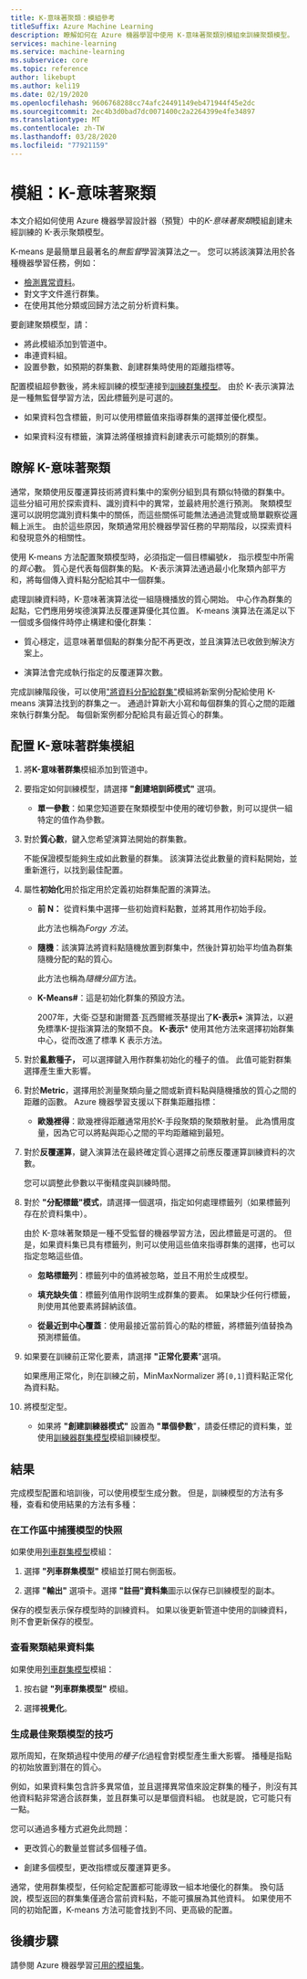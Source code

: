 ```yaml
---
title: K-意味著聚類：模組參考
titleSuffix: Azure Machine Learning
description: 瞭解如何在 Azure 機器學習中使用 K-意味著聚類別模組來訓練聚類模型。
services: machine-learning
ms.service: machine-learning
ms.subservice: core
ms.topic: reference
author: likebupt
ms.author: keli19
ms.date: 02/19/2020
ms.openlocfilehash: 9606768288cc74afc24491149eb471944f45e2dc
ms.sourcegitcommit: 2ec4b3d0bad7dc0071400c2a2264399e4fe34897
ms.translationtype: MT
ms.contentlocale: zh-TW
ms.lasthandoff: 03/28/2020
ms.locfileid: "77921159"
---
```

# <a name="module-k-means-clustering"></a>模組：K-意味著聚類

本文介紹如何使用 Azure 機器學習設計器（預覽）中的*K-意味著聚類*模組創建未經訓練的 K-表示聚類模型。 
 
K-means 是最簡單且最著名的*無監督*學習演算法之一。 您可以將該演算法用於各種機器學習任務，例如： 

* [檢測異常資料](https://msdn.microsoft.com/magazine/jj891054.aspx)。
* 對文字文件進行群集。
* 在使用其他分類或回歸方法之前分析資料集。 

要創建聚類模型，請：

* 將此模組添加到管道中。
* 串連資料組。
* 設置參數，如預期的群集數、創建群集時使用的距離指標等。 
  
配置模組超參數後，將未經訓練的模型連接到[訓練群集模型](train-clustering-model.md)。 由於 K-表示演算法是一種無監督學習方法，因此標籤列是可選的。 

+ 如果資料包含標籤，則可以使用標籤值來指導群集的選擇並優化模型。 

+ 如果資料沒有標籤，演算法將僅根據資料創建表示可能類別的群集。  

##  <a name="understand-k-means-clustering"></a>瞭解 K-意味著聚類
 
通常，聚類使用反覆運算技術將資料集中的案例分組到具有類似特徵的群集中。 這些分組可用於探索資料、識別資料中的異常，並最終用於進行預測。 聚類模型還可以説明您識別資料集中的關係，而這些關係可能無法通過流覽或簡單觀察從邏輯上派生。 由於這些原因，聚類通常用於機器學習任務的早期階段，以探索資料和發現意外的相關性。  
  
 使用 K-means 方法配置聚類模型時，必須指定一個目標編號*k，* 指示模型中所需的*質心*數。 質心是代表每個群集的點。 K-表示演算法通過最小化聚類內部平方和，將每個傳入資料點分配給其中一個群集。 
 
處理訓練資料時，K-意味著演算法從一組隨機播放的質心開始。 中心作為群集的起點，它們應用勞埃德演算法反覆運算優化其位置。 K-means 演算法在滿足以下一個或多個條件時停止構建和優化群集：  
  
-   質心穩定，這意味著單個點的群集分配不再更改，並且演算法已收斂到解決方案上。  
  
-   演算法會完成執行指定的反覆運算次數。  
  
 完成訓練階段後，可以使用["將資料分配給群集"](assign-data-to-clusters.md)模組將新案例分配給使用 K-means 演算法找到的群集之一。 通過計算新大小寫和每個群集的質心之間的距離來執行群集分配。 每個新案例都分配給具有最近質心的群集。  

## <a name="configure-the-k-means-clustering-module"></a>配置 K-意味著群集模組
  
1.  將**K-意味著群集**模組添加到管道中。  
  
2.  要指定如何訓練模型，請選擇 **"創建培訓師模式"** 選項。  
  
    -   **單一參數**：如果您知道要在聚類模型中使用的確切參數，則可以提供一組特定的值作為參數。  
  
3.  對於**質心數**，鍵入您希望演算法開始的群集數。  
  
     不能保證模型能夠生成如此數量的群集。 該演算法從此數量的資料點開始，並重新進行，以找到最佳配置。  
  
4.  屬性**初始化**用於指定用於定義初始群集配置的演算法。  
  
    -   **前 N：** 從資料集中選擇一些初始資料點數，並將其用作初始手段。 
    
         此方法也稱為*Forgy 方法*。  
  
    -   **隨機**：該演算法將資料點隨機放置到群集中，然後計算初始平均值為群集隨機分配的點的質心。 

         此方法也稱為*隨機分區*方法。  
  
    -   **K-Means#**：這是初始化群集的預設方法。  
  
         2007年，大衛·亞瑟和謝爾蓋·瓦西爾維茨基提出了**K-表示+** 演算法，以避免標準K-提指演算法的聚類不良。 **K-表示*** 使用其他方法來選擇初始群集中心，從而改進了標準 K 表示方法。  
  
    
5.  對於**亂數種子，** 可以選擇鍵入用作群集初始化的種子的值。 此值可能對群集選擇產生重大影響。  
  
6.  對於**Metric**，選擇用於測量聚類向量之間或新資料點與隨機播放的質心之間的距離的函數。 Azure 機器學習支援以下群集距離指標：  
  
    -   **歐幾裡得**：歐幾裡得距離通常用於K-手段聚類的聚類散射量。 此為慣用度量，因為它可以將點與距心之間的平均距離縮到最短。
  
7.  對於**反覆運算**，鍵入演算法在最終確定質心選擇之前應反覆運算訓練資料的次數。  
  
     您可以調整此參數以平衡精度與訓練時間。  
  
8.  對於 **"分配標籤"模式**，請選擇一個選項，指定如何處理標籤列（如果標籤列存在於資料集中）。  
  
     由於 K-意味著聚類是一種不受監督的機器學習方法，因此標籤是可選的。 但是，如果資料集已具有標籤列，則可以使用這些值來指導群集的選擇，也可以指定忽略這些值。  
  
    -   **忽略標籤列**：標籤列中的值將被忽略，並且不用於生成模型。
  
    -   **填充缺失值**：標籤列值用作説明生成群集的要素。 如果缺少任何行標籤，則使用其他要素將歸納該值。  
  
    -   **從最近到中心覆蓋**：使用最接近當前質心的點的標籤，將標籤列值替換為預測標籤值。  

8.  如果要在訓練前正常化要素，請選擇 **"正常化要素**"選項。
  
     如果應用正常化，則在訓練之前，MinMaxNormalizer 將`[0,1]`資料點正常化為資料點。

10. 將模型定型。  
  
    -   如果將 **"創建訓練器模式"** 設置為 **"單個參數**"，請委任標記的資料集，並使用[訓練器群集模型](train-clustering-model.md)模組訓練模型。  
  
## <a name="results"></a>結果

完成模型配置和培訓後，可以使用模型生成分數。 但是，訓練模型的方法有多種，查看和使用結果的方法有多種： 

### <a name="capture-a-snapshot-of-the-model-in-your-workspace"></a>在工作區中捕獲模型的快照

如果使用[列車群集模型](train-clustering-model.md)模組：

1. 選擇 **"列車群集模型"** 模組並打開右側面板。

2. 選擇 **"輸出"** 選項卡。選擇 **"註冊"資料集**圖示以保存已訓練模型的副本。

保存的模型表示保存模型時的訓練資料。 如果以後更新管道中使用的訓練資料，則不會更新保存的模型。 

### <a name="see-the-clustering-result-dataset"></a>查看聚類結果資料集 

如果使用[列車群集模型](train-clustering-model.md)模組：

1. 按右鍵 **"列車群集模型"** 模組。

2. 選擇**視覺化**。

### <a name="tips-for-generating-the-best-clustering-model"></a>生成最佳聚類模型的技巧  

眾所周知，在聚類過程中使用*的種子化*過程會對模型產生重大影響。 播種是指點的初始放置到潛在的質心。
 
例如，如果資料集包含許多異常值，並且選擇異常值來設定群集的種子，則沒有其他資料點非常適合該群集，並且群集可以是單個資料組。 也就是說，它可能只有一點。  
  
您可以通過多種方式避免此問題：  
  
-   更改質心的數量並嘗試多個種子值。  
  
-   創建多個模型，更改指標或反覆運算更多。  
  
通常，使用群集模型，任何給定配置都可能導致一組本地優化的群集。 換句話說，模型返回的群集集僅適合當前資料點，不能可擴展為其他資料。 如果使用不同的初始配置，K-means 方法可能會找到不同、更高級的配置。 

## <a name="next-steps"></a>後續步驟

請參閱 Azure 機器學習[可用的模組集](module-reference.md)。 
